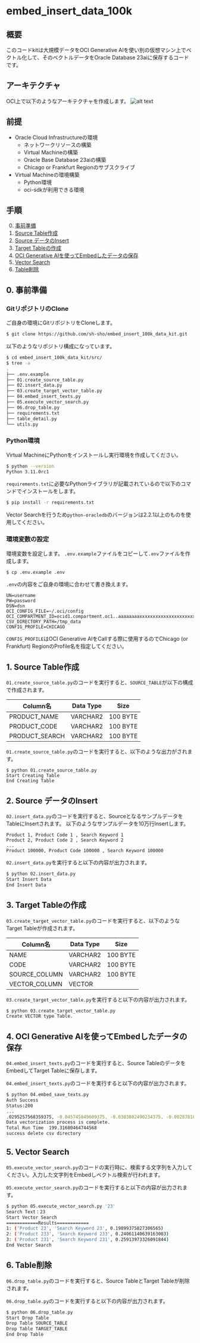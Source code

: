 # embed_insert_data_100k
## 概要
このコードkitは大規模データをOCI Generative AIを使い別の仮想マシン上でベクトル化して、そのベクトルデータをOracle Database 23aiに保存するコードです。

## アーキテクチャ
OCI上で以下のようなアーキテクチャを作成します。
![alt text](./image/image01.png)

## 前提
* Oracle Cloud Infrastructureの環境
  * ネットワークリソースの構築
  * Virtual Machineの構築
  * Oracle Base Database 23aiの構築
  * Chicago or Frankfurt Regionのサブスクライブ
* Virtual Machineの環境構築
  * Python環境
  * oci-sdkが利用できる環境

## 手順
0. [事前準備](#0-事前準備)
1. [Source Table作成](#1-source-table作成)
2. [Source データのInsert](#2-source-データのinsert)
3. [Target Tableの作成](#3-target-tableの作成)
4. [OCI Generative AIを使ってEmbedしたデータの保存](#4-oci-generative-aiを使ってembedしたデータの保存)
5. [Vector Search](#5-vector-search)
6. [Table削除](#6-table削除)


## 0. 事前準備
### GitリポジトリのClone
ご自身の環境にGitリポジトリをCloneします。
```bash
$ git clone https://github.com/sh-sho/embed_insert_100k_data_kit.git
```

以下のようなリポジトリ構成になっています。
```bash
$ cd embed_insert_100k_data_kit/src/
$ tree -a
.
├── .env.example
├── 01.create_source_table.py
├── 02.insert_data.py
├── 03.create_target_vector_table.py
├── 04.embed_insert_texts.py
├── 05.execute_vector_search.py
├── 06.drop_table.py
├── requirements.txt
├── table_detail.py
└── utils.py
```

### Python環境
Virtual MachineにPythonをインストールし実行環境を作成してください。
```bash
$ python --version
Python 3.11.0rc1
```
`requirements.txt`に必要なPythonライブラリが記載されているので以下のコマンドでインストールをします。
```bash
$ pip install -r requirements.txt
```
Vector Searchを行うため`python-oracledb`のバージョンは2.2.1以上のものを使用してください。

### 環境変数の設定
環境変数を設定します。
`.env.example`ファイルをコピーして`.env`ファイルを作成します。
```bash
$ cp .env.example .env
```
`.env`の内容をご自身の環境に合わせて書き換えます。
```
UN=username
PW=password
DSN=dsn
OCI_CONFIG_FILE=~/.oci/config
OCI_COMPARTMENT_ID=ocid1.compartment.oc1..aaaaaaaaxxxxxxxxxxxxxxxxxxxxxxxxxxxxxx
CSV_DIRECTORY_PATH=/tmp_data
CONFIG_PROFILE=CHICAGO
```
`CONFIG_PROFILE`はOCI Generative AIをCallする際に使用するのでChicago (or Frankfurt) RegionのProfile名を指定してください。

## 1. Source Table作成
`01.create_source_table.py`のコードを実行すると、`SOURCE_TABLE`が以下の構成で作成されます。

| Column名 | Data Type | Size |
| ----| -----| ---- |
| PRODUCT_NAME | VARCHAR2 | 100 BYTE |
| PRODUCT_CODE | VARCHAR2 | 100 BYTE |
| PRODUCT_SEARCH | VARCHAR2 | 100 BYTE |

`01.create_source_table.py`のコードを実行すると、以下のような出力がされます。
```
$ python 01.create_source_table.py
Start Creating Table
End Creating Table
```

## 2. Source データのInsert
`02.insert_data.py`のコードを実行すると、SourceとなるサンプルデータをTableにInsertされます。
以下のようなサンプルデータを10万行Insertします。
```
Product 1, Product Code 1 , Search Keyword 1
Product 2, Product Code 2 , Search Keyword 2
...
Product 100000, Product Code 100000 , Search Keyword 100000
```

`02.insert_data.py`を実行すると以下の内容が出力されます。
```bash
$ python 02.insert_data.py 
Start Insert Data
End Insert Data
```

## 3. Target Tableの作成
`03.create_target_vector_table.py`のコードを実行すると、以下のようなTarget Tableが作成されます。

| Column名 | Data Type | Size |
| ----| -----| ---- |
| NAME | VARCHAR2 | 100 BYTE |
| CODE | VARCHAR2 | 100 BYTE |
| SOURCE_COLUMN | VARCHAR2 | 100 BYTE |
| VECTOR_COLUMN | VECTOR | |


`03.create_target_vector_table.py`を実行すると以下の内容が出力されます。
```bash
$ python 03.create_target_vector_table.py 
Create VECTOR type Table.
```

## 4. OCI Generative AIを使ってEmbedしたデータの保存
`04.embed_insert_texts.py`のコードを実行すると、Source TableのデータをEmbedしてTarget Tableに保存します。

`04.embed_insert_texts.py`のコードを実行すると以下の内容が出力されます。
```bash
$ python 04.embed_save_texts.py
Auth Success
Status:200
...
.0295257568359375, -0.045745849609375, -0.0303802490234375, -0.0028781890869140625, -0.006397247314453125, 0.0224609375, 0.067626953125, -0.04595947265625]))]
Data vectorization process is complete.
Total Run Time  199.31680464744568
success delete csv directory
```

## 5. Vector Search
`05.execute_vector_search.py`のコードの実行時に、検索する文字列を入力してください。入力した文字列をEmbedしベクトル検索が行われます。

`05.execute_vector_search.py`のコードを実行すると以下の内容が出力されます。
```bash
$ python 05.execute_vector_search.py '23'
Search Text：23
Start Vector Search
============Results============
1: ('Product 23', 'Search Keyword 23', 0.19899375827306565)
2: ('Product 233', 'Search Keyword 233', 0.24061140639163003)
3: ('Product 231', 'Search Keyword 231', 0.25913973326091844)
End Vector Search
```

## 6. Table削除
`06.drop_table.py`のコードを実行すると、Source TableとTarget Tableが削除されます。

`06.drop_table.py`のコードを実行すると以下の内容が出力されます。
```bash
$ python 06.drop_table.py 
Start Drop Table
Drop Table SOURCE_TABLE
Drop Table TARGET_TABLE
End Drop Table
```


